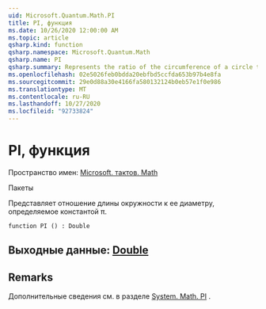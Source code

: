 ```yaml
---
uid: Microsoft.Quantum.Math.PI
title: PI, функция
ms.date: 10/26/2020 12:00:00 AM
ms.topic: article
qsharp.kind: function
qsharp.namespace: Microsoft.Quantum.Math
qsharp.name: PI
qsharp.summary: Represents the ratio of the circumference of a circle to its diameter, specified by the constant, π.
ms.openlocfilehash: 02e5026feb0bdda20ebfbd5ccfda653b97b4e8fa
ms.sourcegitcommit: 29e0d88a30e4166fa580132124b0eb57e1f0e986
ms.translationtype: MT
ms.contentlocale: ru-RU
ms.lasthandoff: 10/27/2020
ms.locfileid: "92733824"
---
```

# <a name="pi-function"></a>PI, функция

Пространство имен: [Microsoft. тактов. Math](xref:Microsoft.Quantum.Math)

Пакеты [](https://nuget.org/packages/)


Представляет отношение длины окружности к ее диаметру, определяемое константой π.

```qsharp
function PI () : Double
```


## <a name="output--double"></a>Выходные данные: [Double](xref:microsoft.quantum.lang-ref.double)



## <a name="remarks"></a>Remarks

Дополнительные сведения см. в разделе [System. Math. PI](https://docs.microsoft.com/dotnet/api/system.math.pi) .